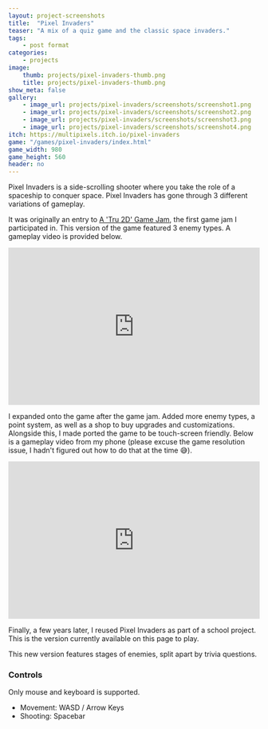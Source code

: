 ```yaml
---
layout: project-screenshots
title:  "Pixel Invaders"
teaser: "A mix of a quiz game and the classic space invaders."
tags:
    - post format
categories:
    - projects
image:
    thumb: projects/pixel-invaders-thumb.png
    title: projects/pixel-invaders-thumb.png
show_meta: false
gallery:
    - image_url: projects/pixel-invaders/screenshots/screenshot1.png
    - image_url: projects/pixel-invaders/screenshots/screenshot2.png
    - image_url: projects/pixel-invaders/screenshots/screenshot3.png
    - image_url: projects/pixel-invaders/screenshots/screenshot4.png
itch: https://multipixels.itch.io/pixel-invaders
game: "/games/pixel-invaders/index.html"
game_width: 980
game_height: 560
header: no
---
```


Pixel Invaders is a side-scrolling shooter where you take the role of a spaceship to conquer space. Pixel Invaders has gone through 3 different variations of gameplay. 

It was originally an entry to [A 'Tru 2D' Game Jam](https://itch.io/jam/a-tru-2d-game-jam), the first game jam I participated in. This version of the game featured 3 enemy types. A gameplay video is provided below.

<iframe width="100%" height="315" src="https://www.youtube.com/embed/P36eNVVHnUE" title="YouTube video player" frameborder="0" allow="accelerometer; autoplay; clipboard-write; encrypted-media; gyroscope; picture-in-picture; web-share" allowfullscreen></iframe>

I expanded onto the game after the game jam. Added more enemy types, a point system, as well as a shop to buy upgrades and customizations. Alongside this, I made ported the game to be touch-screen friendly. Below is a gameplay video from my phone (please excuse the game resolution issue, I hadn't figured out how to do that at the time 😅).

<iframe width="100%" height="315" src="https://www.youtube.com/embed/ddGzmsKsrec" title="YouTube video player" frameborder="0" allow="accelerometer; autoplay; clipboard-write; encrypted-media; gyroscope; picture-in-picture; web-share" allowfullscreen></iframe>

Finally, a few years later, I reused Pixel Invaders as part of a school project. This is the version currently available on this page to play.

This new version features stages of enemies, split apart by trivia questions. 

### Controls

Only mouse and keyboard is supported.  

- Movement: WASD / Arrow Keys
- Shooting: Spacebar
